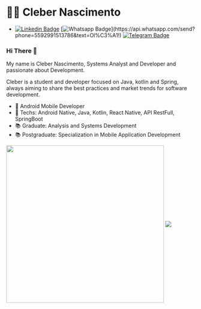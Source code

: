 <h1>👨‍💻 Cleber Nascimento</h1>

- [![Linkedin Badge](https://img.shields.io/badge/-LinkedIn-blue?style=flat-square&logo=Linkedin&logoColor=white&link=https://www.linkedin.com/in/cleber-nascimento/)](https://www.linkedin.com/in/cleber-nascimento/)
[![Whatsapp Badge](https://img.shields.io/badge/-Whatsapp-4CA143?style=flat-square&labelColor=4CA143&logo=whatsapp&logoColor=white&link=https://api.whatsapp.com/send?phone=5592991513786&text=Ol%C3%A1!!)](https://api.whatsapp.com/send?phone=5592991513786&text=Ol%C3%A1!)
[![Telegram Badge](https://img.shields.io/badge/-Telegram-1ca0f1?style=flat-square&labelColor=1ca0f1&logo=telegram&logoColor=white&link=https://t.me/clebernascimento)](https://t.me/clebernascimento)
  

### Hi There 👋

My name is Cleber Nascimento, Systems Analyst and Developer and passionate about Development.

Cleber is a student and developer focused on Java, kotlin and Spring, always aiming to share the best practices and market trends for software development.

- 💼 Android Mobile Developer
- 📲 Techs: Android Native, Java, Kotlin, React Native, API RestFull, SpringBoot
- 📚 Graduate: Analysis and Systems Development
- 📚 Postgraduate: Specialization in Mobile Application Development

<p>
  <img align="center" width=420px src="https://github-readme-stats.vercel.app/api?username=clebernascimento&show_icons=true&layout=compact&theme=radical" />
  <img align="center" src="https://github-readme-stats.vercel.app/api/top-langs/?username=clebernascimento&show_icons=true&layout=compact&theme=radical" />
</p>
